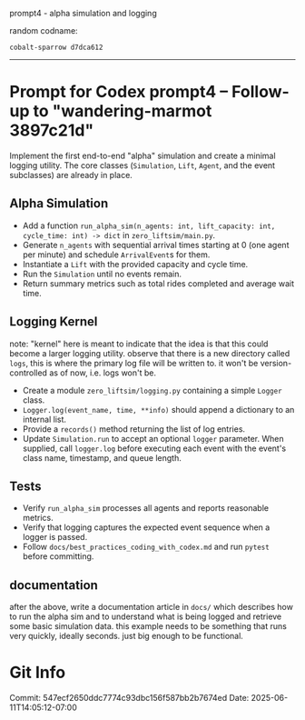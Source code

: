 prompt4 - alpha simulation and logging

random codname:

```copy
cobalt-sparrow d7dca612
```

***

# Prompt for Codex prompt4 – Follow-up to "wandering-marmot 3897c21d" 

Implement the first end-to-end "alpha" simulation and create a minimal logging utility. The core classes (`Simulation`, `Lift`, `Agent`, and the event subclasses) are already in place.



## Alpha Simulation
- Add a function `run_alpha_sim(n_agents: int, lift_capacity: int, cycle_time: int) -> dict` in `zero_liftsim/main.py`.
- Generate `n_agents` with sequential arrival times starting at 0 (one agent per minute) and schedule `ArrivalEvent`s for them.
- Instantiate a `Lift` with the provided capacity and cycle time.
- Run the `Simulation` until no events remain.
- Return summary metrics such as total rides completed and average wait time.

## Logging Kernel

note: "kernel" here is meant to indicate that the idea is that this could become a larger logging utility. observe that there is a new directory called `logs`, this is where the primary log file will be written to. it won't be version-controlled as of now, i.e. logs won't be. 

- Create a module `zero_liftsim/logging.py` containing a simple `Logger` class.
- `Logger.log(event_name, time, **info)` should append a dictionary to an internal list.
- Provide a `records()` method returning the list of log entries.
- Update `Simulation.run` to accept an optional `logger` parameter. When supplied, call `logger.log` before executing each event with the event's class name, timestamp, and queue length.

## Tests
- Verify `run_alpha_sim` processes all agents and reports reasonable metrics.
- Verify that logging captures the expected event sequence when a logger is passed.
- Follow `docs/best_practices_coding_with_codex.md` and run `pytest` before committing.

## documentation 


after the above, write a documentation article in `docs/` which describes how to run the alpha sim and to understand what is being logged and retrieve some basic simulation data. this example needs to be something that runs very quickly, ideally seconds. just big enough to be functional.
# Git Info
Commit: 547ecf2650ddc7774c93dbc156f587bb2b7674ed
Date: 2025-06-11T14:05:12-07:00
